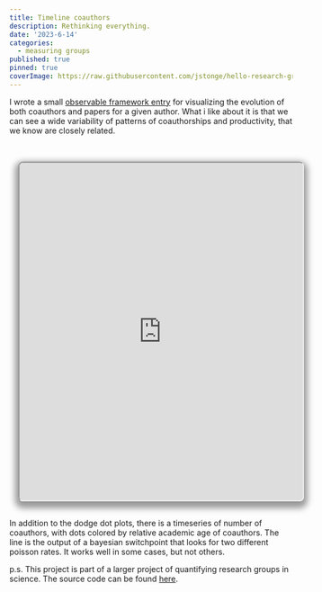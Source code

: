 ```yaml
---
title: Timeline coauthors
description: Rethinking everything.
date: '2023-6-14'
categories:
  - measuring groups
published: true
pinned: true
coverImage: https://raw.githubusercontent.com/jstonge/hello-research-groups/main/docs/assets/measuring.webp
---
```


I wrote a small [observable framework entry](https://jstonge.observablehq.cloud/hello-research-groups/results/timeline) for visualizing the evolution of both coauthors and papers for a given author. What i like about it is that we can see a wide variability of patterns of coauthorships and productivity, that we know are closely related. 

<br>
<iframe
  id="inlineFrameExample"
  width="100%"
  height="600"
  class="crop"
  src="https://jstonge.observablehq.cloud/hello-research-groups/results/timeline">
</iframe>

In addition to the dodge dot plots, there is a timeseries of number of coauthors, with dots colored by relative academic age of coauthors. The line is the output of a bayesian switchpoint that looks for two different poisson rates.  It works well in some cases, but not others.

p.s. This project is part of a larger project of quantifying research groups in science. The source code can be found [here](https://raw.githubusercontent.com/jstonge/hello-research-groups/main/docs/results/timeline.md).

<style type="text/css">

.crop {
  border-radius: 8px;
  margin: 1rem;
  max-width: calc(100%);
  box-shadow: 0 0 0 0.75px rgba(128, 128, 128, 0.2), 0 6px 12px 6px rgba(0, 0, 0, 0.4);
}
</style>
